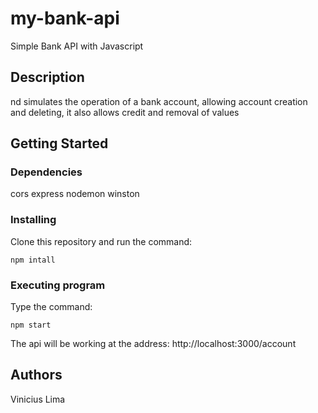 # my-bank-api

Simple Bank API with Javascript

## Description

nd simulates the operation of a bank account, allowing account creation and deleting, it also allows credit and removal of values

## Getting Started

### Dependencies

cors
express
nodemon
winston

### Installing

Clone this repository and run the command:

```
npm intall
```

### Executing program

Type the command:

```
npm start
```

The api will be working at the address: http://localhost:3000/account

## Authors

Vinicius Lima
